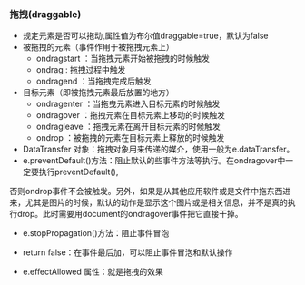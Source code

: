 ### 拖拽(draggable)

+ 规定元素是否可以拖动,属性值为布尔值draggable=true，默认为false
+ 被拖拽的元素（事件作用于被拖拽元素上）
  + ondragstart ：当拖拽元素开始被拖拽的时候触发
  + ondrag :  拖拽过程中触发
  + ondragend ：当拖拽完成后触发
+ 目标元素（即被拖拽元素最后放置的地方）
  + ondragenter ：当拖曳元素进入目标元素的时候触发
  + ondragover  ：拖拽元素在目标元素上移动的时候触发
  + ondragleave  ：拖拽元素在离开目标元素的时候触发
  + ondrop       ：被拖拽的元素在目标元素上释放的时候触发
+ DataTransfer 对象：拖拽对象用来传递的媒介，使用一般为e.dataTransfer。
+ e.preventDefault()方法：阻止默认的些事件方法等执行。在ondragover中一定要执行preventDefault(),

否则ondrop事件不会被触发。另外，如果是从其他应用软件或是文件中拖东西进来，尤其是图片的时候，默认的动作是显示这个图片或是相关信息，并不是真的执行drop。此时需要用document的ondragover事件把它直接干掉。

+ e.stopPropagation()方法：阻止事件冒泡

+ return false：在事件最后加，可以阻止事件冒泡和默认操作

+ e.effectAllowed 属性：就是拖拽的效果